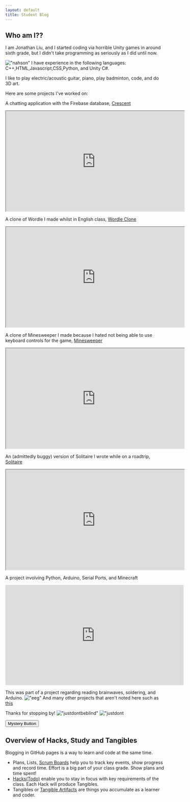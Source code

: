 ```yaml
---
layout: default
title: Student Blog
---
```



## Who am I??
I am Jonathan Liu, and I started coding via horrible Unity games in around sixth grade, but I didn't take programming as seriously as I did until now. 
 

!["nahson"](/images/freeform.png)
I have experience in the following languages:
C++,HTML,Javascript,CSS,Python, and Unity C#.

I like to play electric/acoustic guitar, piano, play badminton, code, and do 3D art. 

Here are some projects I've worked on:

A chatting application with the Firebase database, [Crescent](https://spooketti.github.io/Crescent/)

<iframe width="560" height="315" src="https://spooketti.github.io/Crescent/"></iframe>

A clone of Wordle I made whilst in English class, [Wordle Clone](https://3pb65i.csb.app/)
<iframe width="560" height="315" src="https://3pb65i.csb.app/"></iframe>


A clone of Minesweeper I made because I hated not being able to use keyboard controls for the game, [Minesweeper](https://spooketti.github.io/minesweeper)
<iframe width="560" height="315" src="https://spooketti.github.io/minesweeper"></iframe>

An (admittedly buggy) version of Solitaire I wrote while on a roadtrip, [Solitaire](https://spooketti.github.io/solitaire/)
<iframe width="560" height="315" src="https://spooketti.github.io/solitaire/"></iframe>

 A project involving Python, Arduino, Serial Ports, and Minecraft 

<iframe width="560" height="315" src="https://www.youtube.com/embed/cMuKp44WRo8" title="YouTube video player" frameborder="0" allow="accelerometer; autoplay; clipboard-write; encrypted-media; gyroscope; picture-in-picture; web-share" allowfullscreen></iframe>

This was part of a project regarding reading brainwaves, soldering, and Arduino.
!["eeg"](images/eeg.jpg)
And many other projects that aren't noted here such as [this](https://spooketti.github.io/fivenights)

Thanks for stopping by!
!["justdontbeblind"](images/awesome.jpg)
!["justdont](images/evenmoreawesome.jpg)

<button id='bruh' data-url="https://www.youtube.com/watch?v=dQw4w9WgXcQ&pp=ygUXbmV2ZXIgZ29ubmEgZ2l2ZSB5b3UgdXA%3D"  onclick="window.location.href = this.dataset.url;">Mystery Button</button>

## Overview of Hacks, Study and Tangibles
Blogging in GitHub pages is a way to learn and code at the same time. 


- Plans, Lists, [Scrum Boards](https://clickup.com/blog/scrum-board/) help you to track key events, show progress and record time.  Effort is a big part of your class grade.  Show plans and time spent!
- [Hacks(Todo)](https://levelup.gitconnected.com/six-ultimate-daily-hacks-for-every-programmer-60f5f10feae) enable you to stay in focus with key requirements of the class.  Each Hack will produce Tangibles.
- Tangibles or [Tangible Artifacts](https://en.wikipedia.org/wiki/Artifact_(software_development)) are things you accumulate as a learner and coder. 
